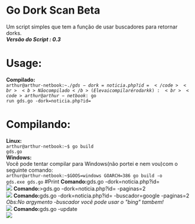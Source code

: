 # Go Dork Scan Beta
Um script simples que tem a função de usar buscadores para retornar dorks.
<br><b><i>Versão do Script : 0.3 <br></b></i>
# Usage:
<b>Compilado:</b>
<br><code>arthur@arthur-netbook:~$./gds -dork=noticia.php?id=</code>
<br><b>Não compilado</b>(Ele vai compilar é rodar kk):
<br><code>arthur@arthur-netbook:~$go run gds.go -dork=noticia.php?id=</code>
# Compilando:
<b>Linux:</b>
<br><code>arthur@arthur-netbook:~$ go build gds.go</code>
<br><b>Windows:</b>
<br>Você pode tentar compilar para Windows(não portei e nem vou)com o seguinte comando:
<br><code>arthur@arthur-netbook:~$GOOS=windows GOARCH=386 go build -o gds.exe gds.go</code>
#Print
<b>Comando:</b>gds.go -dork=noticia.php?id=
<br><img src="http://i.imgur.com/o53ameH.png?1"></img>
<b>Comando:</b>>gds.go -dork=noticia.php?id= -paginas=2
<br><img src="http://i.imgur.com/UlhMyxf.png?1"></img>
<b>Comando:</b>gds.go -dork=noticia.php?id= -buscador=google -paginas=2
<br><i>Obs:No argymento -buscador vocẽ pode usar o "bing" tambem!</i>
<br><img src="http://i.imgur.com/ER9uv0g.png?1" ></img>
<b>Comando:</b>gds.go -update
<br><img src="http://i.imgur.com/uJNHYBc.png?1"></img>
